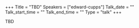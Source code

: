 +++
Title = "TBD"
Speakers = ["edward-cupps"]
Talk_date = ""
Talk_start_time = ""
Talk_end_time = ""
Type = "talk"
+++

TBD